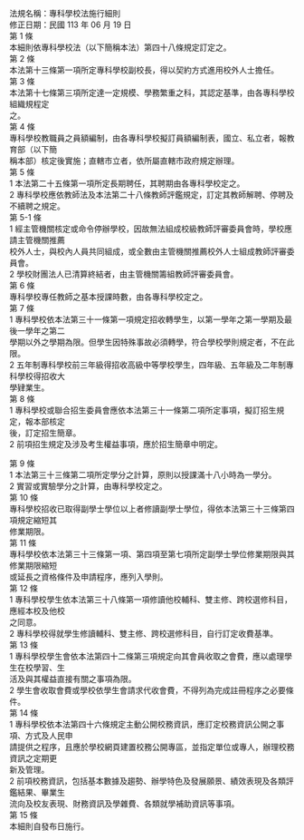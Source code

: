 法規名稱：專科學校法施行細則  
修正日期：民國 113 年 06 月 19 日  
第 1 條  
本細則依專科學校法（以下簡稱本法）第四十八條規定訂定之。  
第 2 條  
本法第十三條第一項所定專科學校副校長，得以契約方式進用校外人士擔任。  
第 3 條  
本法第十七條第三項所定達一定規模、學務繁重之科，其認定基準，由各專科學校組織規程定  
之。  
第 4 條  
專科學校教職員之員額編制，由各專科學校擬訂員額編制表，國立、私立者，報教育部（以下簡  
稱本部）核定後實施；直轄市立者，依所屬直轄市政府規定辦理。  
第 5 條  
1 本法第二十五條第一項所定長期聘任，其聘期由各專科學校定之。  
2 專科學校應依教師法及本法第二十八條教師評鑑規定，訂定其教師解聘、停聘及不續聘之規定。  
第 5-1 條  
1 經主管機關核定或命令停辦學校，因故無法組成校級教師評審委員會時，學校應請主管機關推薦  
校外人士，與校內人員共同組成，或全數由主管機關推薦校外人士組成教師評審委員會。  
2 學校財團法人已清算終結者，由主管機關籌組教師評審委員會。  
第 6 條  
專科學校專任教師之基本授課時數，由各專科學校定之。  
第 7 條  
1 專科學校依本法第三十一條第一項規定招收轉學生，以第一學年之第一學期及最後一學年之第二  
學期以外之學期為限。但學生因特殊事故必須轉學，符合學校學則規定者，不在此限。  
2 五年制專科學校前三年級得招收高級中等學校學生，四年級、五年級及二年制專科學校得招收大  
學肄業生。  
第 8 條  
1 專科學校或聯合招生委員會應依本法第三十一條第二項所定事項，擬訂招生規定，報本部核定  
後，訂定招生簡章。  
2 前項招生規定及涉及考生權益事項，應於招生簡章中明定。  


第 9 條  
1 本法第三十三條第二項所定學分之計算，原則以授課滿十八小時為一學分。  
2 實習或實驗學分之計算，由專科學校定之。  
第 10 條  
專科學校招收已取得副學士學位以上者修讀副學士學位，得依本法第三十三條第四項規定縮短其  
修業期限。  
第 11 條  
專科學校依本法第三十三條第一項、第四項至第七項所定副學士學位修業期限與其修業期限縮短  
或延長之資格條件及申請程序，應列入學則。  
第 12 條  
1 專科學校學生依本法第三十八條第一項修讀他校輔科、雙主修、跨校選修科目，應經本校及他校  
之同意。  
2 專科學校得就學生修讀輔科、雙主修、跨校選修科目，自行訂定收費基準。  
第 13 條  
1 專科學校學生會依本法第四十二條第三項規定向其會員收取之會費，應以處理學生在校學習、生  
活及與其權益直接有關之事項為限。  
2 學生會收取會費或學校依學生會請求代收會費，不得列為完成註冊程序之必要條件。  
第 14 條  
1 專科學校依本法第四十六條規定主動公開校務資訊，應訂定校務資訊公開之事項、方式及人民申  
請提供之程序，且應於學校網頁建置校務公開專區，並指定單位或專人，辦理校務資訊之定期更  
新及管理。  
2 前項校務資訊，包括基本數據及趨勢、辦學特色及發展願景、績效表現及各類評鑑結果、畢業生  
流向及校友表現、財務資訊及學雜費、各類就學補助資訊等事項。  
第 15 條  
本細則自發布日施行。  


